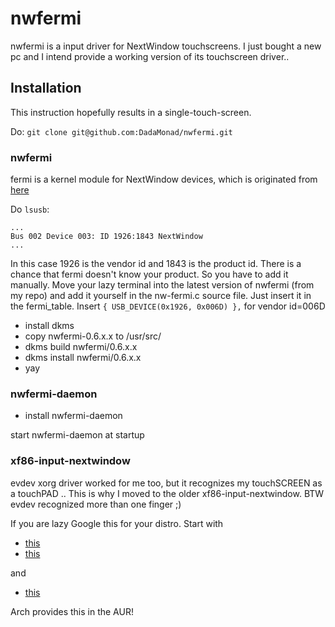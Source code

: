 nwfermi
=======

nwfermi is a input driver for NextWindow touchscreens. I just bought a new pc and I intend provide a working version of its touchscreen driver..

## Installation

This instruction hopefully results in a single-touch-screen.

Do:
`git clone git@github.com:DadaMonad/nwfermi.git`

### nwfermi

fermi is a kernel module for NextWindow devices, which is originated from [here](https://launchpad.net/nwfermi/) 

Do `lsusb`:

```
...
Bus 002 Device 003: ID 1926:1843 NextWindow 
...
```

In this case 1926 is the vendor id and 1843 is the product id. There is a chance that fermi doesn't know your product. So you have to add it manually. Move your lazy terminal into the latest version of nwfermi (from my repo) and add it yourself in the nw-fermi.c source file. Just insert it in the fermi_table.
Insert `{ USB_DEVICE(0x1926, 0x006D) },` for vendor id=006D

* install dkms
* copy nwfermi-0.6.x.x to /usr/src/
* dkms build nwfermi/0.6.x.x
* dkms install nwfermi/0.6.x.x
* yay

### nwfermi-daemon
* install nwfermi-daemon 

start nwfermi-daemon at startup

### xf86-input-nextwindow

evdev xorg driver worked for me too, but it recognizes my touchSCREEN as a touchPAD .. This is why I moved to the older xf86-input-nextwindow. BTW evdev recognized more than one finger ;)

If you are lazy Google this for your distro. Start with 
* [this](http://software.opensuse.org/download.html?project=home%3Adaniel_newton%3Axf86-input-nextwindow&package=xf86-input-nextwindow)
* [this](https://build.opensuse.org/package/show/home:daniel_newton:xf86-input-nextwindow/xf86-input-nextwindow)

and

* [this](https://launchpad.net/~djpnewton/+archive/xf86-input-nextwindow)

Arch provides this in the AUR!



